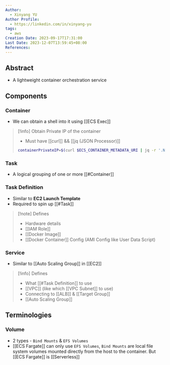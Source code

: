 ```yaml
---
Author:
  - Xinyang YU
Author Profile:
  - https://linkedin.com/in/xinyang-yu
tags:
  - aws
Creation Date: 2023-09-17T17:31:00
Last Date: 2023-12-07T13:59:45+08:00
References: 
---
```

## Abstract
- A lightweight container orchestration service 

## Components
### Container
- We can obtain a shell into it using [[ECS Exec]]
>[!info] Obtain Private IP of the container 
>- Must have [[curl]] && [[jq (JSON Processor)]]
>```bash
>containerPrivateIP=$(curl $ECS_CONTAINER_METADATA_URI | jq -r '.Networks[0].IPv4Addresses[0]') >/dev/null 2>&1
>```

### Task
- A logical grouping of one or more [[#Container]]
### Task Definition
- Similar to **EC2 Launch Template**
- Required to spin up [[#Task]]
>[!note] Defines
>- Hardware details
>- [[IAM Role]]
>- [[Docker Image]]
>- [[Docker Container]] Config (AMI Config like User Data Script)
### Service
- Similar to [[Auto Scaling Group]] in [[EC2]]
>[!info] Defines
>- What [[#Task Definition]] to use
>- [[VPC]] (like which [[VPC Subnet]] to use)
>- Connecting to [[ALB]] & [[Target Group]]
>- [[Auto Scaling Group]]

## Terminologies 
### Volume
- 2 types - ``Bind Mounts`` & ``EFS Volumes``
- [[ECS Fargate]] can only use ``EFS Volumes``, ``Bind Mounts`` are local file system volumes mounted directly from the host to the container. But [[ECS Fargate]] is [[Serverless]]







